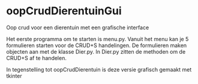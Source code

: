 # oopCrudDierentuinGui
Oop crud voor een dierentuin met een grafische interface

Het eerste programma om te starten is menu.py. 
Vanuit het menu kan je 5 formulieren starten voor de CRUD+S handelingen. 
De formulieren maken objecten aan met de klasse Dier.py. 
In Dier.py zitten de methoden om de CRUD+S af te handelen.

In tegenstelling tot oopCrudDierentuin is deze versie grafisch gemaakt met tkinter
